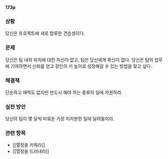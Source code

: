 **173p**

### 상황
당신은 프로젝트에 새로 합류한 견습생이다.

### 문제
당신은 팀 내의 위치에 대한 자신이 없고, 팀은 당신에게 확신이 없다. 당신은 팀의 업무에 기여하면서 신뢰를 얻고 장인의 키 높이로 성장해갈 수 있는 방법을 찾고 싶다.

### 해결책
단순하고 매력도 없지만 반드시 해야 하는 종류의 일에 자원하라.

### 실천 방안
당신의 팀이 몇 달씩 미뤄둔 가장 지저분한 일에 달려들어라.

### 관련 항목
+ [[열정을 키워라]]
+ [[열정을 드러내라]]